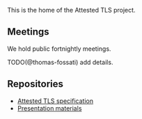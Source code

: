 This is the home of the Attested TLS project.

## Meetings

We hold public fortnightly meetings.

TODO(@thomas-fossati) add details.

## Repositories

* [Attested TLS specification](https://github.com/tls-attestation/draft-tls-attestation)
* [Presentation materials](https://github.com/tls-attestation/materials)
